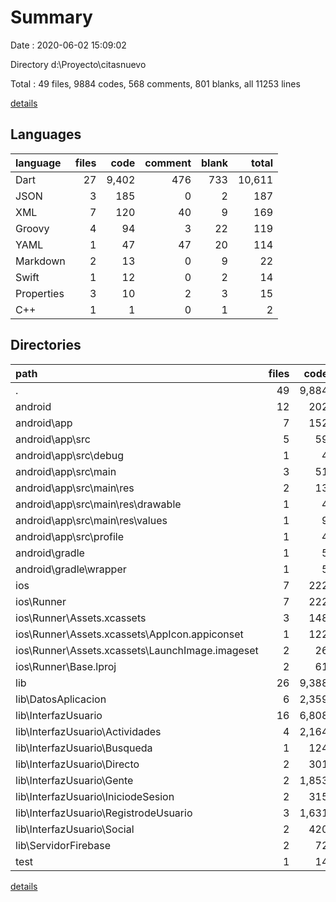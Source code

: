 # Summary

Date : 2020-06-02 15:09:02

Directory d:\Proyecto\citasnuevo

Total : 49 files,  9884 codes, 568 comments, 801 blanks, all 11253 lines

[details](details.md)

## Languages
| language | files | code | comment | blank | total |
| :--- | ---: | ---: | ---: | ---: | ---: |
| Dart | 27 | 9,402 | 476 | 733 | 10,611 |
| JSON | 3 | 185 | 0 | 2 | 187 |
| XML | 7 | 120 | 40 | 9 | 169 |
| Groovy | 4 | 94 | 3 | 22 | 119 |
| YAML | 1 | 47 | 47 | 20 | 114 |
| Markdown | 2 | 13 | 0 | 9 | 22 |
| Swift | 1 | 12 | 0 | 2 | 14 |
| Properties | 3 | 10 | 2 | 3 | 15 |
| C++ | 1 | 1 | 0 | 1 | 2 |

## Directories
| path | files | code | comment | blank | total |
| :--- | ---: | ---: | ---: | ---: | ---: |
| . | 49 | 9,884 | 568 | 801 | 11,253 |
| android | 12 | 202 | 42 | 31 | 275 |
| android\app | 7 | 152 | 41 | 19 | 212 |
| android\app\src | 5 | 59 | 38 | 7 | 104 |
| android\app\src\debug | 1 | 4 | 3 | 1 | 8 |
| android\app\src\main | 3 | 51 | 32 | 5 | 88 |
| android\app\src\main\res | 2 | 13 | 16 | 3 | 32 |
| android\app\src\main\res\drawable | 1 | 4 | 7 | 2 | 13 |
| android\app\src\main\res\values | 1 | 9 | 9 | 1 | 19 |
| android\app\src\profile | 1 | 4 | 3 | 1 | 8 |
| android\gradle | 1 | 5 | 1 | 1 | 7 |
| android\gradle\wrapper | 1 | 5 | 1 | 1 | 7 |
| ios | 7 | 222 | 2 | 9 | 233 |
| ios\Runner | 7 | 222 | 2 | 9 | 233 |
| ios\Runner\Assets.xcassets | 3 | 148 | 0 | 4 | 152 |
| ios\Runner\Assets.xcassets\AppIcon.appiconset | 1 | 122 | 0 | 1 | 123 |
| ios\Runner\Assets.xcassets\LaunchImage.imageset | 2 | 26 | 0 | 3 | 29 |
| ios\Runner\Base.lproj | 2 | 61 | 2 | 2 | 65 |
| lib | 26 | 9,388 | 466 | 726 | 10,580 |
| lib\DatosAplicacion | 6 | 2,359 | 214 | 244 | 2,817 |
| lib\InterfazUsuario | 16 | 6,808 | 242 | 439 | 7,489 |
| lib\InterfazUsuario\Actividades | 4 | 2,164 | 75 | 136 | 2,375 |
| lib\InterfazUsuario\Busqueda | 1 | 124 | 10 | 15 | 149 |
| lib\InterfazUsuario\Directo | 2 | 301 | 6 | 25 | 332 |
| lib\InterfazUsuario\Gente | 2 | 1,853 | 19 | 88 | 1,960 |
| lib\InterfazUsuario\IniciodeSesion | 2 | 315 | 26 | 38 | 379 |
| lib\InterfazUsuario\RegistrodeUsuario | 3 | 1,631 | 96 | 114 | 1,841 |
| lib\InterfazUsuario\Social | 2 | 420 | 10 | 23 | 453 |
| lib\ServidorFirebase | 2 | 72 | 6 | 19 | 97 |
| test | 1 | 14 | 10 | 7 | 31 |

[details](details.md)